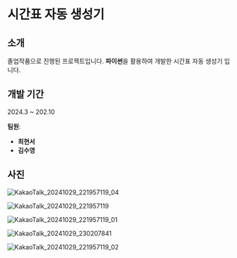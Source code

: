 # 시간표 자동 생성기

## 소개 
졸업작품으로 진행된 프로젝트입니다. **파이썬**을 활용하여 개발한 시간표 자동 생성기 입니다.

## 개발 기간
2024.3 ~ 202.10

**팀원**:
- **최현서**
- **김수영**


  
## 사진 
![KakaoTalk_20241029_221957119_04](https://github.com/user-attachments/assets/d90ccaaf-fcdf-4e0a-a16c-6019624d57e8)

![KakaoTalk_20241029_221957119](https://github.com/user-attachments/assets/de27cf24-2641-4eed-aa8a-6fa7b9003f5e)

![KakaoTalk_20241029_221957119_01](https://github.com/user-attachments/assets/a7e0945a-0f78-41ad-bc65-23b99749cea5)

![KakaoTalk_20241029_230207841](https://github.com/user-attachments/assets/664b3e07-235b-4a40-a015-e2f8ac0abb74)

![KakaoTalk_20241029_221957119_02](https://github.com/user-attachments/assets/5bd1829c-7b4b-4c26-b77f-5e79600a3bf5)
